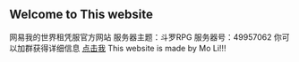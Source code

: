 ## Welcome to This website
网易我的世界租凭服官方网站
服务器主题：斗罗RPG
服务器号：49957062
你可以加群获得详细信息 [点击我](https://shang.qq.com/wpa/qunwpa?idkey=6c4cbdd740b3480eec676bfbea1a408d94f1b2cc0ee0f94c1a7a38287935663f) 
This website is made by Mo Li!!!


